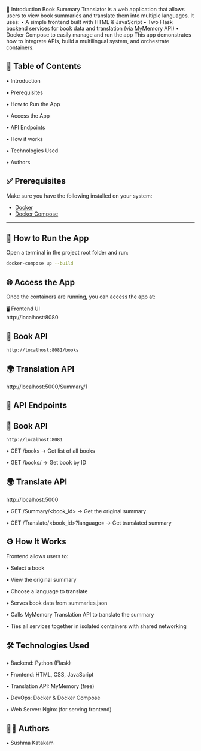 📘 Introduction
Book Summary Translator is a web application that allows users to view book summaries and translate them into multiple languages. It uses:
•	A simple frontend built with HTML & JavaScript
•	Two Flask backend services for book data and translation (via MyMemory API)
•	Docker Compose to easily manage and run the app
This app demonstrates how to integrate APIs, build a multilingual system, and orchestrate containers.


## 📑 Table of Contents
 •	Introduction

•	Prerequisites

•	How to Run the App

•	Access the App

•	API Endpoints

•	How it works

•	Technologies Used

•	Authors


## ✅ Prerequisites

Make sure you have the following installed on your system:

- [Docker](https://www.docker.com/products/docker-desktop)
- [Docker Compose](https://docs.docker.com/compose/)

---

## 🚀 How to Run the App

Open a terminal in the project root folder and run:

```bash
docker-compose up --build
```

## 🌐 Access the App
Once the containers are running, you can access the app at:

🖥 Frontend UI	
http://localhost:8080

## 📘 Book API
	http://localhost:8081/books

## 🌍 Translation API	
http://localhost:5000/Summary/1

## 🔌 API Endpoints
## 📘 Book API 
    http://localhost:8081

•	GET /books → Get list of all books

•	GET /books/<id> → Get book by ID

## 🌍 Translate API 
http://localhost:5000

•	GET /Summary/<book_id> → Get the original summary

•	GET /Translate/<book_id>?language=<lang> → Get translated summary

## ⚙️ How It Works

Frontend allows users to:

•	Select a book

•	View the original summary

•	 Choose a language to translate

•	 Serves book data from summaries.json

•	Calls MyMemory Translation API to translate the summary

•	Ties all services together in isolated containers with shared networking


## 🛠 Technologies Used

•	Backend: Python (Flask)

•	Frontend: HTML, CSS, JavaScript

•	Translation API: MyMemory (free)

•	DevOps: Docker & Docker Compose

•	Web Server: Nginx (for serving frontend)

## 👨‍💻 Authors

•	Sushma Katakam

